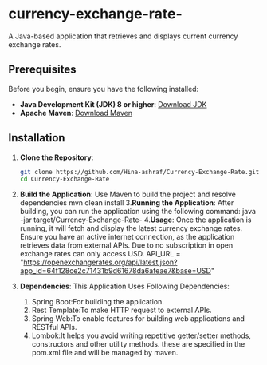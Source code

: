# currency-exchange-rate-

A Java-based application that retrieves and displays current currency exchange rates.

## Prerequisites

Before you begin, ensure you have the following installed:

- **Java Development Kit (JDK) 8 or higher**: [Download JDK](https://www.oracle.com/java/technologies/javase-jdk11-downloads.html)
- **Apache Maven**: [Download Maven](https://maven.apache.org/download.cgi)

## Installation

1. **Clone the Repository**:

   ```bash
   git clone https://github.com/Hina-ashraf/Currency-Exchange-Rate.git
   cd Currency-Exchange-Rate
   
2. **Build the Application**:
   Use Maven to build the project and resolve dependencies
   mvn clean install
3.**Running the Application**:
   After building, you can run the application using the following command:
   java -jar target/Currency-Exchange-Rate-
4.**Usage**:
   Once the application is running, it will fetch and display the latest currency exchange rates. Ensure you have an active internet connection, as the application retrieves data from external APIs.
   Due to no subscription in open exchange rates can only access USD.
   API_URL = "https://openexchangerates.org/api/latest.json?app_id=64f128ce2c71431b9d61678da6afeae7&base=USD"
5. **Dependencies**:
    This Application Uses Following Dependencies:
   1. Spring Boot:For building the application.
   2. Rest Template:To make HTTP request to external APIs.
   3. Spring Web:To enable features for building web applications and RESTful APIs.
   4. Lombok:It helps you avoid writing repetitive getter/setter methods, constructors and other utility methods.
      these are specified in the pom.xml file and will be managed by maven.
